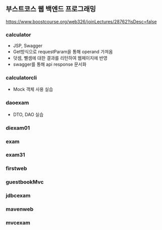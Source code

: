 ## 부스트코스 웹 백엔드 프로그래밍

https://www.boostcourse.org/web326/joinLectures/28762?isDesc=false

### calculator
- JSP, Swagger
- Get방식으로 requestParam을 통해 operand 가져옴 
- 덧셈, 뺄셈에 대한 결과를 리턴하여 웹페이지에 반영
- swagger를 통해 api response 문서화


### calculatorcli
- Mock 객체 사용 실습


### daoexam
- DTO, DAO 실습 

### diexam01

### exam

### exam31

### firstweb

### guestbookMvc

### jdbcexam

### mavenweb

### mvcexam
